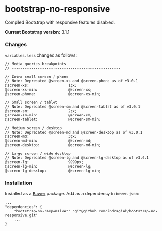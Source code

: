 bootstrap-no-responsive
=======================

Compiled Bootstrap with responsive features disabled.

**Current Bootstrap version:** 3.1.1

### Changes

`variables.less` changed as follows:

```
// Media queries breakpoints
// --------------------------------------------------

// Extra small screen / phone
// Note: Deprecated @screen-xs and @screen-phone as of v3.0.1
@screen-xs:                  1px;
@screen-xs-min:              @screen-xs;
@screen-phone:               @screen-xs-min;

// Small screen / tablet
// Note: Deprecated @screen-sm and @screen-tablet as of v3.0.1
@screen-sm:                  2px;
@screen-sm-min:              @screen-sm;
@screen-tablet:              @screen-sm-min;

// Medium screen / desktop
// Note: Deprecated @screen-md and @screen-desktop as of v3.0.1
@screen-md:                  3px;
@screen-md-min:              @screen-md;
@screen-desktop:             @screen-md-min;

// Large screen / wide desktop
// Note: Deprecated @screen-lg and @screen-lg-desktop as of v3.0.1
@screen-lg:                  9999px;
@screen-lg-min:              @screen-lg;
@screen-lg-desktop:          @screen-lg-min;
```

### Installation

Installed as a [Bower](http://bower.io) package. Add as a dependency in `bower.json`:

```
...
"dependencies": {
	"bootstrap-no-responsive": "git@github.com:indragiek/bootstrap-no-responsive.git"
	...
}
```
